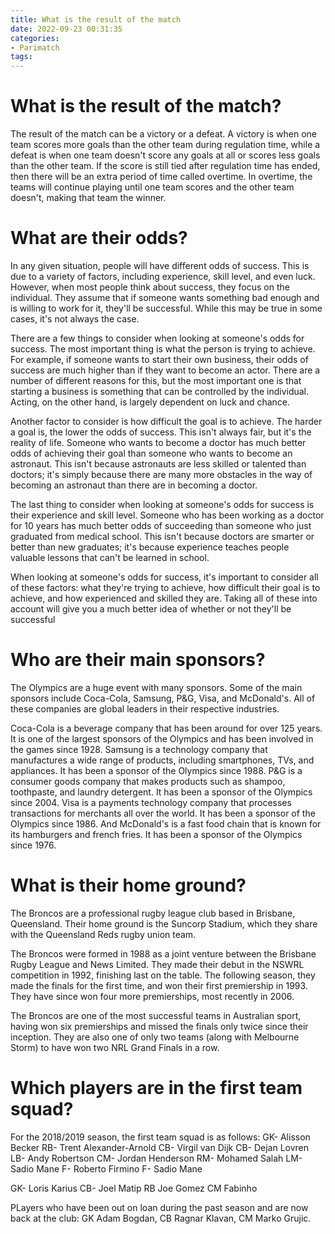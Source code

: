 ```yaml
---
title: What is the result of the match
date: 2022-09-23 00:31:35
categories:
- Parimatch
tags:
---
```



#  What is the result of the match?

The result of the match can be a victory or a defeat. A victory is when one team scores more goals than the other team during regulation time, while a defeat is when one team doesn't score any goals at all or scores less goals than the other team. If the score is still tied after regulation time has ended, then there will be an extra period of time called overtime. In overtime, the teams will continue playing until one team scores and the other team doesn't, making that team the winner.

#  What are their odds?

In any given situation, people will have different odds of success. This is due to a variety of factors, including experience, skill level, and even luck. However, when most people think about success, they focus on the individual. They assume that if someone wants something bad enough and is willing to work for it, they'll be successful. While this may be true in some cases, it's not always the case.

There are a few things to consider when looking at someone's odds for success. The most important thing is what the person is trying to achieve. For example, if someone wants to start their own business, their odds of success are much higher than if they want to become an actor. There are a number of different reasons for this, but the most important one is that starting a business is something that can be controlled by the individual. Acting, on the other hand, is largely dependent on luck and chance.

Another factor to consider is how difficult the goal is to achieve. The harder a goal is, the lower the odds of success. This isn't always fair, but it's the reality of life. Someone who wants to become a doctor has much better odds of achieving their goal than someone who wants to become an astronaut. This isn't because astronauts are less skilled or talented than doctors; it's simply because there are many more obstacles in the way of becoming an astronaut than there are in becoming a doctor.

The last thing to consider when looking at someone's odds for success is their experience and skill level. Someone who has been working as a doctor for 10 years has much better odds of succeeding than someone who just graduated from medical school. This isn't because doctors are smarter or better than new graduates; it's because experience teaches people valuable lessons that can't be learned in school.

When looking at someone's odds for success, it's important to consider all of these factors: what they're trying to achieve, how difficult their goal is to achieve, and how experienced and skilled they are. Taking all of these into account will give you a much better idea of whether or not they'll be successful

#  Who are their main sponsors?

The Olympics are a huge event with many sponsors. Some of the main sponsors include Coca-Cola, Samsung, P&G, Visa, and McDonald's. All of these companies are global leaders in their respective industries.

Coca-Cola is a beverage company that has been around for over 125 years. It is one of the largest sponsors of the Olympics and has been involved in the games since 1928. Samsung is a technology company that manufactures a wide range of products, including smartphones, TVs, and appliances. It has been a sponsor of the Olympics since 1988. P&G is a consumer goods company that makes products such as shampoo, toothpaste, and laundry detergent. It has been a sponsor of the Olympics since 2004. Visa is a payments technology company that processes transactions for merchants all over the world. It has been a sponsor of the Olympics since 1986. And McDonald's is a fast food chain that is known for its hamburgers and french fries. It has been a sponsor of the Olympics since 1976.

#  What is their home ground?

The Broncos are a professional rugby league club based in Brisbane, Queensland. Their home ground is the Suncorp Stadium, which they share with the Queensland Reds rugby union team.

The Broncos were formed in 1988 as a joint venture between the Brisbane Rugby League and News Limited. They made their debut in the NSWRL competition in 1992, finishing last on the table. The following season, they made the finals for the first time, and won their first premiership in 1993. They have since won four more premierships, most recently in 2006.

The Broncos are one of the most successful teams in Australian sport, having won six premierships and missed the finals only twice since their inception. They are also one of only two teams (along with Melbourne Storm) to have won two NRL Grand Finals in a row.

#  Which players are in the first team squad?

For the 2018/2019 season, the first team squad is as follows:
GK- Alisson Becker
RB- Trent Alexander-Arnold
CB- Virgil van Dijk
CB- Dejan Lovren
LB- Andy Robertson
CM- Jordan Henderson
RM- Mohamed Salah
LM- Sadio Mane
F- Roberto Firmino
F- Sadio Mane 



 











 

 

 

 
GK- Loris Karius
CB- Joel Matip
RB Joe Gomez
CM Fabinho 

PLayers who have been out on loan during the past season and are now back at the club: GK Adam Bogdan, CB Ragnar Klavan, CM Marko Grujic.
